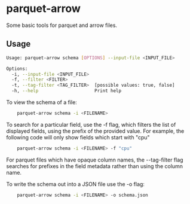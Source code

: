 # parquet-arrow

Some basic tools for parquet and arrow files.

## Usage
```sh
Usage: parquet-arrow schema [OPTIONS] --input-file <INPUT_FILE>

Options:
  -i, --input-file <INPUT_FILE>
  -f, --filter <FILTER>
  -t, --tag-filter <TAG_FILTER>  [possible values: true, false]
  -h, --help                     Print help
```

To view the schema of a file:
```sh
    parquet-arrow schema -i <FILENAME>
```

To search for a particular field, use the -f flag, which filters the list
of displayed fields, using the prefix of the provided value. For example,
the following code will only show fields which start with "cpu"
```sh
    parquet-arrow schema -i <FILENAME> -f "cpu"
```

For parquet files which have opaque column names, the --tag-filter flag
searches for prefixes in the field metadata rather than using the column name.

To write the schema out into a JSON file use the -o flag:
```sh
    parquet-arrow schema -i <FILENAME> -o schema.json
```

